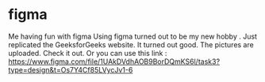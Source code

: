# figma
Me having fun with figma
Using figma turned out to be my new hobby . Just replicated the GeeksforGeeks website. It turned out good.
The pictures are uploaded. Check it out.
Or you can use this link : https://www.figma.com/file/1UAkDVdhAOB9BorDQmKS6l/task3?type=design&t=Os7Y4Cf85LVycJv1-6
